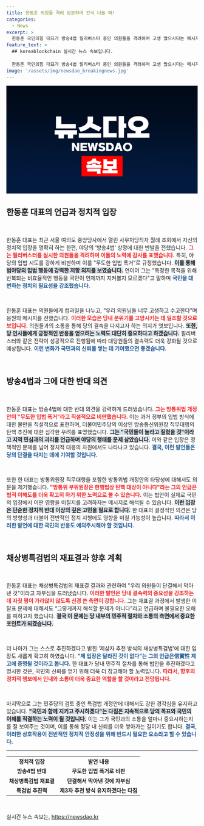 ```yaml
---
title: 한동훈 의원들 격려 방문하며 간식 나눌 때!
categories:
  - News
excerpt: >
  한동훈 국민의힘 대표가 방송4법 필리버스터 중인 의원들을 격려하며 고생 많으시다는 메시지를 전달했다. 한 대표는 야당의 입법 폭거를 비판하며 강력한 저항 의지를 다졌다. 국회 안팎의 긴장감이 더해지고 있는 가운데, 후속 조치가 주목받고 있다.
feature_text: >
  ## koreablockchain 실시간 뉴스 속보입니다.

  한동훈 국민의힘 대표가 방송4법 필리버스터 중인 의원들을 격려하며 고생 많으시다는 메시지를 전달했다. 한 대표는 야당의 입법 폭거를 비판하며 강력한 저항 의지를 다졌다. 국회 안팎의 긴장감이 더해지고 있는 가운데, 후속 조치가 주목받고 있다.
image: '/assets/img/newsdao_breakingnews.jpg'
---
```


<p><img src="/assets/img/newsdao_breakingnews.jpg" alt="koreablockchain 속보" /></p>

<h2 data-ke-size="size26">한동훈 대표의 언급과 정치적 입장</h2>

<p data-ke-size="size16">&nbsp;</p>

<p>한동훈 대표는 최근 서울 여의도 중앙당사에서 열린 사무처당직자 월례 조회에서 자신의 정치적 입장을 명확히 하는 한편, 야당의 ‘방송4법’ 상정에 대한 반발을 전했습니다. <b><span style="color: #ee2323;">그는 필리버스터를 실시한 의원들을 격려하며 이들의 노력에 감사를 표했습니다.</span></b> 특히, 야당의 입법 시도를 강하게 비판하며 이를 "무도한 입법 폭거"로 규정했습니다. <b><span style="background-color: #21538527;">이를 통해 범야당의 입법 행동에 강력한 저항 의지를 보였습니다.</span></b> 연이어 그는 "특정한 목적을 위해 반복되는 비효율적인 행동을 국민이 언제까지 지켜볼지 모르겠다"고 말하며 <b><span style="color: #1a5490;">국민을 대변하는 정치의 필요성을 강조했습니다.</span></b> </p>

<p data-ke-size="size16">&nbsp;</p>

<p>한동훈 대표는 의원들에게 컵과일을 나누고, “우리 의원님들 너무 고생하고 수고한다”며 응원의 메시지를 전했습니다. <b><span style="color: #ee2323;">이러한 모습은 당내 분위기를 고양시키는 데 일조할 것으로 보입니다.</span></b> 의원들과의 소통을 통해 당의 결속을 다지고자 하는 의지가 엿보입니다. <b><span style="background-color: #21538527;">또한, 당 인사들에게 긍정적인 반응을 얻으려는 노력도 대단히 중요하다고 하겠습니다.</span></b> 필리버스터와 같은 전략이 성공적으로 진행됨에 따라 대당원들의 결속력도 더욱 강화될 것으로 예상됩니다. <b><span style="color: #1a5490;">이런 변화가 국민과의 신뢰를 쌓는 데 기여했으면 좋겠습니다.</span></b> </p>

<p data-ke-size="size16">&nbsp;</p>

<h2 data-ke-size="size26">방송4법과 그에 대한 반대 의견</h2>

<p data-ke-size="size16">&nbsp;</p>

<p>한동훈 대표는 방송4법에 대한 반대 의견을 강력하게 드러냈습니다. <b><span style="color: #ee2323;">그는 방통위법 개정안이 "무도한 입법 폭거"라고 직설적으로 비판했습니다.</span></b> 이는 과거 정부의 입법 방식에 대한 불만을 직설적으로 표현하며, 더불어민주당의 이상인 방송통신위원장 직무대행의 탄핵 추진에 대한 심각한 우려를 표명했습니다. <b><span style="background-color: #21538527;">그는 "국민들이 놀라고 질렸을 것"이라고 지역 민심과의 괴리를 언급하며 야당의 행태를 문제 삼았습니다.</span></b> 이와 같은 입장은 정책적인 문제를 넘어 정치적 대응의 차원에서도 나타나고 있습니다. <b><span style="color: #1a5490;">결국, 이런 발언들은 당의 단결을 다지는 데에 기여할 것입니다.</span></b> </p>

<p data-ke-size="size16">&nbsp;</p>

<p>또한 한 대표는 방통위원장 직무대행을 포함한 방통위법 개정안의 타당성에 대해서도 의문을 제기했습니다. <b><span style="color: #ee2323;">"방통위 부위원장은 현행법상 탄핵 대상이 아니다"라는 그의 언급은 법적 이해도를 더욱 확고히 하기 위한 노력으로 볼 수 있습니다.</span></b> 이는 법안이 실제로 국민의 입장에서 어떤 영향을 미칠지를 고려하자는 메시지로 해석될 수 있습니다. <b><span style="background-color: #21538527;">이런 입장은 단순한 정치적 반대 이상의 깊은 고민을 필요로 합니다.</span></b> 한 대표의 결정적인 의견은 당의 방향성과 더불어 전반적인 정치 지형에도 영향을 미칠 가능성이 높습니다. <b><span style="color: #1a5490;">따라서 이러한 발언에 대한 국민의 반응도 예의주시해야 할 것입니다.</span></b> </p>

<p data-ke-size="size16">&nbsp;</p>

<h2 data-ke-size="size26">채상병특검법의 재표결과 향후 계획</h2>

<p data-ke-size="size16">&nbsp;</p>

<p>한동훈 대표는 채상병특검법의 재표결 결과와 관련하여 "우리 의원들이 단결해서 막아낸 것"이라고 자부심을 드러냈습니다. <b><span style="color: #ee2323;">이러한 발언은 당내 결속력의 중요성을 강조하는 데 자칫 평이 가라앉지 않도록 신경 쓴 측면이 강합니다.</span></b> 그는 재표결 과정에서 발생한 이탈표 문제에 대해서도 “그렇게까지 해석할 문제가 아니다”라고 언급하며 불필요한 오해를 피하고자 했습니다. <b><span style="background-color: #21538527;">결국 이 문제는 당 내부의 민주적 절차와 소통의 측면에서 중요한 포인트가 되겠습니다.</span></b> </p>

<p data-ke-size="size16">&nbsp;</p>

<p>더 나아가 그는 스스로 추진하겠다고 밝힌 ‘제삼자 추천 방식의 채상병특검법’에 대한 입장도 새롭게 확고히 하였습니다. <b><span style="color: #1a5490;">"제 입장은 달라진 것이 없다"는 그의 언급은信實性 제고에 증명될 것이라고 봅니다.</span></b> 한 대표가 당내 민주적 절차를 통해 법안을 추진하겠다고 명시한 것은, 국민의 신뢰를 얻기 위해 더욱 더 참고해야 할 노력입니다. <b><span style="color: #ee2323;">따라서, 향후의 정치적 행보에서 인내와 소통이 더욱 중요한 역할을 할 것이라고 전망됩니다.</span></b> </p>

<p data-ke-size="size16">&nbsp;</p>

<p>마지막으로 그는 민주당의 검토 중인 특검법 개정안에 대해서도 강한 경각심을 유지하고 있습니다. <b><span style="background-color: #21538527;">"국민과 함께 지키고 주시하겠다"는 다짐은 지속적으로 당의 목표와 국민의 이해를 직결하는 노력이 될 것입니다.</span></b> 이는 그가 국민과의 소통을 얼마나 중요시하는지를 잘 보여주는 것이며, 이를 통해 정당 내 신뢰를 더욱 쌓아가는 길이기도 합니다. <b><span style="color: #1a5490;">결국, 이러한 상호작용이 전반적인 정치적 안정성을 위해 반드시 필요한 요소라고 할 수 있습니다.</span></b> </p>

<hr>

<table style="width: 100%; border-spacing: 0; border-collapse: collapse;">
<tr>
<td style="text-align: center; height: 17px;"><b>정치적 입장</b></td>
<td style="text-align: center; height: 17px;"><b>발언 내용</b></td>
</tr>
<tr>
<td style="text-align: center; height: 17px;"><b>방송4법 반대</b></td>
<td style="text-align: center; height: 17px;"><b>무도한 입법 폭거로 비판</b></td>
</tr>
<tr>
<td style="text-align: center; height: 17px;"><b>채상병특검법 재표결</b></td>
<td style="text-align: center; height: 17px;"><b>단결해서 막아낸 것에 자부심</b></td>
</tr>
<tr>
<td style="text-align: center; height: 17px;"><b>특검법 추진력</b></td>
<td style="text-align: center; height: 17px;"><b>제3자 추천 방식 유지하겠다는 다짐</b></td>
</tr>
</table>

<p data-ke-size="size16">&nbsp;</p>
실시간 뉴스 속보는, <a href="https://newsdao.kr" rel="dofollow">https://newsdao.kr</a>



